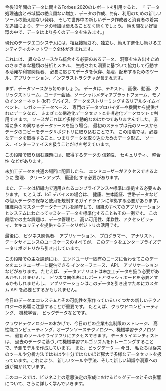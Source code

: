 今後10年間のデータに関するForbes 2020のレポートを引用すると、 「 データ処理速度と帯域幅の絶え間ない増加、データの作成、共有、利用のための新しいツールの絶え間ない発明、 そして世界中の新しいデータ作成者と消費者の着実な追加により、データの増加は衰えることなく続くでしょう。 絶え間ない好循環の中で、データはより多くのデータを生みます。」

現代のデータエコシステムには、相互接続され、独立し、絶えず進化し続けるエンティティのネットワーク全体が含まれます。

これには、
異なるソースから統合する必要のあるデータ、
洞察を生み出すためのさまざまな種類の分析とスキル、 
生成された洞察に基づいて協力して行動する活発な利害関係者、 
必要に応じてデータを保存、処理、配布するためのツール、アプリケーション、インフラストラクチャが含まれます。

まず、データソースから始めましょう。
 データは、テキスト、 画像、動画、クリックストリーム、ユーザー会話、ソーシャルメディアプラットフォーム、モノのインターネット (IoT) デバイス、データをストリーミングするリアルタイムイベント、
レガシーデータベース、
 専門のデータプロバイダーや機関から提供されたデータなど、
さまざまな構造化データセットと非構造化データセットで利用できます。
 ソースがこれほど多様で動的なのはかつてありませんでした。
 非常に多くの異なるデータソースを扱う場合、
 最初のステップは元のソースからデータのコピーをデータリポジトリに取り込むことです。
 この段階では、必要なデータを取得すること、つまりデータを取り込むためのデータ形式、 ソース、インターフェイスを扱うことだけを考えています。

この段階で取り組む課題には、取得するデータの
信頼性、
セキュリティ、
整合性
などがあります。

未加工データを共通の場所に配置したら、 エンドユーザーがアクセスできるように
整理、
クリーンアップ、
最適化
する必要があります。

また、データは組織内で適用されるコンプライアンスや標準に準拠する必要もあります。
たとえば、IoT デバイスの場合は、
健康、生体認証、世帯データなどの個人データの保存と使用を規制するガイドラインに準拠する必要があります。 
組織内のマスターデータテーブルを順守して、組織のすべてのアプリケーションとシステムにわたってマスターデータを標準化することもその一例です。 
この段階での主な課題は、データ管理と、 高い可用性、柔軟性、アクセシビリティ、セキュリティを提供するデータリポジトリの活用です。

最後に、
ビジネス関係者、
アプリケーション、
プログラマー、
アナリスト、 
データサイエンスのユースケースのすべてが、
このデータをエンタープライズデータリポジトリから引き出しています。 

この段階での主な課題には、
エンドユーザー固有のニーズに合わせてこのデータをエンドユーザーに提供できる
インターフェース、
API、
アプリケーションなどがあります。
 たとえば、
データアナリストは未加工データを扱う必要があるかもしれませんし、 
ビジネス関係者はレポートとダッシュボードを必要とするかもしれませんし、
アプリケーションはこのデータを引き出すためにカスタム API を必要とするかもしれません。

今日のデータエコシステムとその可能性を形作っているいくつかの新しいテクノロジーの影響に注意することが重要です。
たとえば、
クラウドコンピューティング、
機械学習、
ビッグデータなどです。

クラウドテクノロジーのおかげで、今日のどの企業も無制限のストレージ、 高性能コンピューティング、オープンソーステクノロジー、機械学習テクノロジー、 最新のツールやライブラリにアクセスできます。
データサイエンティストは、 過去のデータに基づいて機械学習アルゴリズムをトレーニングすることで、予測モデルを作成しています。 
また、ビッグデータ — 今日、 私たちは従来のツールや分析方法ではもはや十分ではないほど膨大で多様なデータセットを扱っています。これにより、 新しいツールや手法、そして新しい知識や洞察への道が開かれています。

このコースでは、ビジネス上の意思決定の形成におけるビッグデータとその影響について、さらに詳しく学んでいきます。
